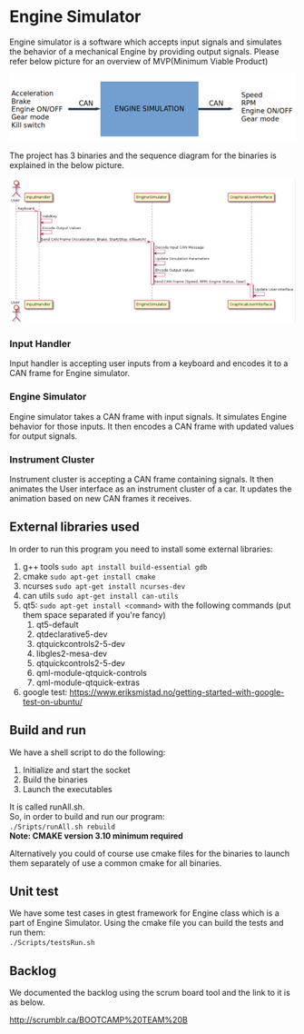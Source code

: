 # Engine Simulator
Engine simulator is a software which accepts input signals and simulates the behavior of a mechanical Engine by providing output signals. Please refer below picture for an overview of MVP(Minimum Viable Product)

![Alt text](Documentation/EngineSimulatorMVP.png?raw=true "Engine Simulator")

The project has 3 binaries and the sequence diagram for the binaries is explained in the below picture.

![Alt text](Documentation/SequenceDiagram.png?raw=true "Sequence Diagram")

### Input Handler

Input handler is accepting user inputs from a keyboard and encodes it to a CAN frame for Engine simulator.

### Engine Simulator

Engine simulator takes a CAN frame with input signals. It simulates Engine behavior for those inputs. It then encodes a CAN frame with updated values for output signals.

### Instrument Cluster

Instrument cluster is accepting a CAN frame containing signals. It then animates the User interface as an instrument cluster of a car. It updates the animation based on new CAN frames it receives.

## External libraries used

In order to run this program you need to install some external libraries:
1. g++ tools `sudo apt install build-essential gdb`
1. cmake `sudo apt-get install cmake`
1. ncurses `sudo apt-get install ncurses-dev`
2. can utils `sudo apt-get install can-utils`
3. qt5: `sudo apt-get install <command>` with the following commands (put them space separated if you're fancy)
    1. qt5-default
    2. qtdeclarative5-dev
    3. qtquickcontrols2-5-dev
    4. libgles2-mesa-dev
    5. qtquickcontrols2-5-dev
    6. qml-module-qtquick-controls
    7. qml-module-qtquick-extras
4. google test: https://www.eriksmistad.no/getting-started-with-google-test-on-ubuntu/


## Build and run

We have a shell script to do the following:
1) Initialize and start the socket
2) Build the binaries
3) Launch the executables

It is called runAll.sh.  
So, in order to build and run our program:  
`./Sripts/runAll.sh rebuild`  
**Note: CMAKE version 3.10 minimum required**

Alternatively you could of course use cmake files for the binaries to launch them separately of use a common cmake for all binaries.

## Unit test

We have some test cases in gtest framework for Engine class which is a part of Engine Simulator.
Using the cmake file you can build the tests and run them:  
`./Scripts/testsRun.sh`

## Backlog

We documented the backlog using the scrum board tool and the link to it is as below.

http://scrumblr.ca/BOOTCAMP%20TEAM%20B
